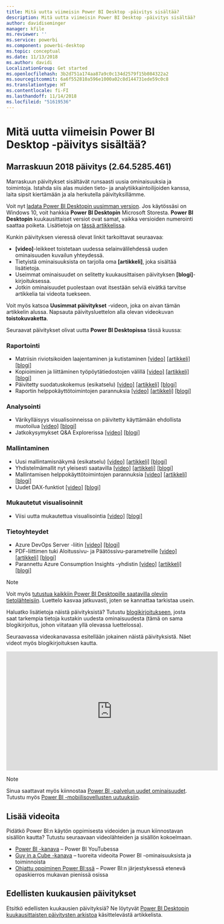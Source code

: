 ```yaml
---
title: Mitä uutta viimeisin Power BI Desktop -päivitys sisältää?
description: Mitä uutta viimeisin Power BI Desktop -päivitys sisältää?
author: davidiseminger
manager: kfile
ms.reviewer: ''
ms.service: powerbi
ms.component: powerbi-desktop
ms.topic: conceptual
ms.date: 11/13/2018
ms.author: davidi
LocalizationGroup: Get started
ms.openlocfilehash: 3b2d751a174aa87a9c0c134d2579f15b084322a2
ms.sourcegitcommit: 6a6f552810a596e1000a02c8d144731ede59c0c8
ms.translationtype: HT
ms.contentlocale: fi-FI
ms.lasthandoff: 11/14/2018
ms.locfileid: "51619536"
---
```

# <a name="whats-new-in-the-latest-power-bi-desktop-update"></a>Mitä uutta viimeisin Power BI Desktop -päivitys sisältää? 

## <a name="november-2018-update-2645285461"></a>Marraskuun 2018 päivitys (2.64.5285.461)

Marraskuun päivitykset sisältävät runsaasti uusia ominaisuuksia ja toimintoja. Istahda siis alas muiden tieto- ja analytiikkaintoilijoiden kanssa, laita sipsit kiertämään ja ala herkutella päivityksillämme. 

Voit nyt [ladata Power BI Desktopin uusimman version](https://powerbi.microsoft.com/desktop). Jos käytössäsi on Windows 10, voit hankkia **Power BI Desktopin** Microsoft Storesta. **Power BI Desktopin** kuukausittaiset versiot ovat samat, vaikka versioiden numerointi saattaa poiketa. Lisätietoja on [tässä artikkelissa](desktop-get-the-desktop.md). 

Kunkin päivityksen vieressä olevat linkit tarkoittavat seuraavaa:

* **[video]**-leikkeet toistetaan uudessa selainvälilehdessä uuden ominaisuuden kuvailun yhteydessä.
* Tietyistä ominaisuuksista on tarjolla oma **[artikkeli]**, joka sisältää lisätietoja.
* Useimmat ominaisuudet on selitetty kuukausittaisen päivityksen **[blogi]**-kirjoituksessa.
* Jotkin ominaisuudet puolestaan ovat itsestään selviä eivätkä tarvitse artikkelia tai videota tuekseen.

Voit myös katsoa **Uusimmat päivitykset** -videon, joka on aivan tämän artikkelin alussa. Napsauta päivitysluettelon alla olevan videokuvan **toistokuvaketta**.

Seuraavat päivitykset olivat uutta **Power BI Desktopissa** tässä kuussa:

### <a name="reporting"></a>Raportointi

* Matriisin riviotsikoiden laajentaminen ja kutistaminen  [[video]](https://youtu.be/1xsXXoyTxfk?t=16)  [[artikkeli]](power-bi-reports-filters-and-highlighting.md)  [[blogi]](https://powerbi.microsoft.com/blog/power-bi-desktop-november-2018-feature-summary/%23expandCollapse) 
* Kopioiminen ja liittäminen työpöytätiedostojen välillä [[video]](https://youtu.be/1xsXXoyTxfk?t=199)  [[artikkeli]](desktop-report-view.md#copy-and-paste-between-reports)  [[blogi]](https://powerbi.microsoft.com/blog/power-bi-desktop-november-2018-feature-summary/%23copyPaste)
* Päivitetty suodatuskokemus (esikatselu) [[video]](https://youtu.be/1xsXXoyTxfk?t=410)   [[artikkeli]](power-bi-reports-filters-and-highlighting.md)  [[blogi]](https://powerbi.microsoft.com/blog/power-bi-desktop-november-2018-feature-summary/%23filterPane)
* Raportin helppokäyttötoimintojen parannuksia [[video]](https://youtu.be/1xsXXoyTxfk?t=1036)  [[artikkeli]](desktop-accessibility.md)  [[blogi]](https://powerbi.microsoft.com/blog/power-bi-desktop-november-2018-feature-summary/%23reportAccessibility)

### <a name="analytics"></a>Analysointi

* Värikylläisyys visualisoinneissa on päivitetty käyttämään ehdollista muotoilua [[video]](https://youtu.be/1xsXXoyTxfk?t=1224)  [[blogi]](https://powerbi.microsoft.com/blog/power-bi-desktop-november-2018-feature-summary/%23conditionalFormatting) 
* Jatkokysymykset Q&A Explorerissa [[video]](https://youtu.be/1xsXXoyTxfk?t=1429)  [[blogi]](https://powerbi.microsoft.com/blog/power-bi-desktop-november-2018-feature-summary/%23relatedQuestions) 


### <a name="modeling"></a>Mallintaminen

* Uusi mallintamisnäkymä (esikatselu) [[video]](https://youtu.be/1xsXXoyTxfk?t=1642)  [[artikkeli]](desktop-modeling-view.md)  [[blogi]](https://powerbi.microsoft.com/blog/power-bi-desktop-november-2018-feature-summary/%23modellingView) 
* Yhdistelmämallit nyt yleisesti saatavilla [[video]](https://youtu.be/1xsXXoyTxfk?t=1941)  [[artikkeli]](desktop-composite-models.md)  [[blogi]](https://powerbi.microsoft.com/blog/power-bi-desktop-november-2018-feature-summary/%23compositeModels) 
* Mallintamisen helppokäyttötoimintojen parannuksia [[video]](https://youtu.be/1xsXXoyTxfk?t=2023)  [[artikkeli]](desktop-accessibility.md)  [[blogi]](https://powerbi.microsoft.com/blog/power-bi-desktop-november-2018-feature-summary/%23modellingAccessibility) 
* Uudet DAX-funktiot [[video]](https://youtu.be/1xsXXoyTxfk?t=2066)  [[blogi]](https://powerbi.microsoft.com/blog/power-bi-desktop-november-2018-feature-summary/%23dax) 

### <a name="custom-visuals"></a>Mukautetut visualisoinnit

* Viisi uutta mukautettua visualisointia  [[video]](https://youtu.be/1xsXXoyTxfk?t=2108)  [[blogi]](https://powerbi.microsoft.com/blog/power-bi-desktop-november-2018-feature-summary/%23customVisuals) 

### <a name="data-connectivity"></a>Tietoyhteydet

* Azure DevOps Server -liitin [[video]](https://youtu.be/1xsXXoyTxfk?t=2641)  [[blogi]](https://powerbi.microsoft.com/blog/power-bi-desktop-november-2018-feature-summary/%23devOps) 
* PDF-liittimen tuki Aloitussivu- ja Päätössivu-parametreille  [[video]](https://youtu.be/1xsXXoyTxfk?t=2667)   [[artikkeli]](desktop-connect-pdf.md)  [[blogi]](https://powerbi.microsoft.com/blog/power-bi-desktop-november-2018-feature-summary/%23pdf) 
* Parannettu Azure Consumption Insights -yhdistin  [[video]](https://youtu.be/1xsXXoyTxfk?t=2704)  [[artikkeli]](desktop-connect-azure-consumption-insights.md)  [[blogi]](https://powerbi.microsoft.com/blog/power-bi-desktop-november-2018-feature-summary/%23consumptionInsights) 


> [!NOTE]
> Voit myös [tutustua kaikkiin Power BI Desktopille saatavilla oleviin tietolähteisiin](desktop-data-sources.md). Luettelo kasvaa jatkuvasti, joten se kannattaa tarkistaa usein.

Haluatko lisätietoja näistä päivityksistä? Tutustu [blogikirjoitukseen](https://powerbi.microsoft.com/blog/power-bi-desktop-november-2018-feature-summary), josta saat tarkempia tietoja kustakin uudesta ominaisuudesta (tämä on sama blogikirjoitus, johon viitataan yllä olevassa luettelossa).


Seuraavassa videokanavassa esitellään jokainen näistä päivityksistä. Näet videot myös blogikirjoituksen kautta.

<iframe width="560" height="315" src="https://www.youtube.com/embed/1xsXXoyTxfk?controls=0" frameborder="0" allow="accelerometer; autoplay; encrypted-media; gyroscope; picture-in-picture" allowfullscreen></iframe>

> [!NOTE]
> Sinua saattavat myös kiinnostaa [Power BI -palvelun uudet ominaisuudet](service-whats-new.md). Tutustu myös [Power BI -mobiilisovellusten uutuuksiin](consumer/mobile/mobile-whats-new-in-the-mobile-apps.md).

## <a name="more-videos"></a>Lisää videoita

Pidätkö Power BI:n käytön oppimisesta videoiden ja muun kiinnostavan sisällön kautta? Tutustu seuraavaan videolähteiden ja sisällön kokoelmaan.

-   [Power BI -kanava](https://www.youtube.com/user/mspowerbi) – Power BI YouTubessa
-   [Guy in a Cube -kanava](https://www.youtube.com/channel/UCFp1vaKzpfvoGai0vE5VJ0w) – tuoreita videoita Power BI -ominaisuuksista ja toiminnoista
-   [Ohjattu oppiminen Power BI:ssä](https://powerbi.microsoft.com/guided-learning/) – Power BI:n järjestyksessä etenevä opaskierros mukavan pienissä osissa

## <a name="previous-months-updates"></a>Edellisten kuukausien päivitykset

Etsitkö edellisten kuukausien päivityksiä? Ne löytyvät [Power BI Desktopin kuukausittaisten päivitysten arkistoa](desktop-latest-update-archive.md) käsittelevästä artikkelista.
